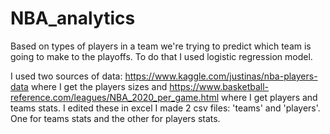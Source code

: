 # NBA_analytics
Based on types of players in a team we're trying to predict which team is going to make to the playoffs.
To do that I used logistic regression model.

I used two sources of data: https://www.kaggle.com/justinas/nba-players-data where I get the players sizes
and https://www.basketball-reference.com/leagues/NBA_2020_per_game.html where I get players and teams stats.
I edited these in excel I made 2 csv files: 'teams' and 'players'. One for teams stats and the other for players stats.
